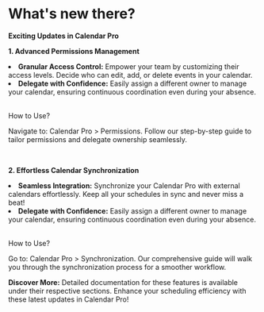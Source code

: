 # What's new there?

<p class="no-margin"><b>Exciting Updates in Calendar Pro</b></p>

<p><b>1. Advanced Permissions Management</b></p> 
<li><b>Granular Access Control:</b> Empower your team by customizing their access levels. Decide who can edit, add, or delete events in your calendar.</li>
<li><b>Delegate with Confidence:</b> Easily assign a different owner to manage your calendar, ensuring continuous coordination even during your absence.</li>
</br>
<p>How to Use?</p>

<p>Navigate to: Calendar Pro > Permissions.
Follow our step-by-step guide to tailor permissions and delegate ownership seamlessly.</p>
</br>
<p><b>2. Effortless Calendar Synchronization</b></p> 
<li><b>Seamless Integration:</b> Synchronize your Calendar Pro with external calendars effortlessly. Keep all your schedules in sync and never miss a beat!</li>
<li><b>Delegate with Confidence:</b> Easily assign a different owner to manage your calendar, ensuring continuous coordination even during your absence.</li>
</br>
<p>How to Use?</p>

<p>Go to: Calendar Pro > Synchronization.
Our comprehensive guide will walk you through the synchronization process for a smoother workflow.</p>

<p><b>Discover More:</b>
Detailed documentation for these features is available under their respective sections. Enhance your scheduling efficiency with these latest updates in Calendar Pro!</p>

<Hubspot />